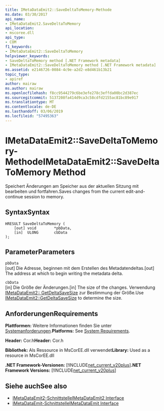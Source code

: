 ```yaml
---
title: IMetaDataEmit2::SaveDeltaToMemory-Methode
ms.date: 03/30/2017
api_name:
- IMetaDataEmit2.SaveDeltaToMemory
api_location:
- mscoree.dll
api_type:
- COM
f1_keywords:
- IMetaDataEmit2::SaveDeltaToMemory
helpviewer_keywords:
- SaveDeltaToMemory method [.NET Framework metadata]
- IMetaDataEmit2::SaveDeltaToMemory method [.NET Framework metadata]
ms.assetid: e2146726-0084-4c9e-a2d2-e8d461b13b21
topic_type:
- apiref
author: mairaw
ms.author: mairaw
ms.openlocfilehash: f8cc9544279c6be3efe278c3effda00bc2d387ec
ms.sourcegitcommit: 5137208fa414d9ca3c58cdfd2155ac81bc89e917
ms.translationtype: MT
ms.contentlocale: de-DE
ms.lasthandoff: 03/06/2019
ms.locfileid: "57495363"
---
```

# <a name="imetadataemit2savedeltatomemory-method"></a><span data-ttu-id="da2ff-102">IMetaDataEmit2::SaveDeltaToMemory-Methode</span><span class="sxs-lookup"><span data-stu-id="da2ff-102">IMetaDataEmit2::SaveDeltaToMemory Method</span></span>
<span data-ttu-id="da2ff-103">Speichert Änderungen am Speicher aus der aktuellen Sitzung mit bearbeiten und fortfahren.</span><span class="sxs-lookup"><span data-stu-id="da2ff-103">Saves changes from the current edit-and-continue session to memory.</span></span>  
  
## <a name="syntax"></a><span data-ttu-id="da2ff-104">Syntax</span><span class="sxs-lookup"><span data-stu-id="da2ff-104">Syntax</span></span>  
  
```  
HRESULT SaveDeltaToMemory (  
    [out] void        *pbData,   
    [in]  ULONG       cbData  
);  
```  
  
## <a name="parameters"></a><span data-ttu-id="da2ff-105">Parameter</span><span class="sxs-lookup"><span data-stu-id="da2ff-105">Parameters</span></span>  
 `pbData`  
 <span data-ttu-id="da2ff-106">[out] Die Adresse, beginnen mit dem Erstellen des Metadatendeltas.</span><span class="sxs-lookup"><span data-stu-id="da2ff-106">[out] The address at which to begin writing the metadata delta.</span></span>  
  
 `cbData`  
 <span data-ttu-id="da2ff-107">[in] Die Größe der Änderungen.</span><span class="sxs-lookup"><span data-stu-id="da2ff-107">[in] The size of the changes.</span></span> <span data-ttu-id="da2ff-108">Verwendung [IMetaDataEmit2:: GetDeltaSaveSize](../../../../docs/framework/unmanaged-api/metadata/imetadataemit2-getdeltasavesize-method.md) zur Bestimmung der Größe.</span><span class="sxs-lookup"><span data-stu-id="da2ff-108">Use [IMetaDataEmit2::GetDeltaSaveSize](../../../../docs/framework/unmanaged-api/metadata/imetadataemit2-getdeltasavesize-method.md) to determine the size.</span></span>  
  
## <a name="requirements"></a><span data-ttu-id="da2ff-109">Anforderungen</span><span class="sxs-lookup"><span data-stu-id="da2ff-109">Requirements</span></span>  
 <span data-ttu-id="da2ff-110">**Plattformen:** Weitere Informationen finden Sie unter [Systemanforderungen](../../../../docs/framework/get-started/system-requirements.md).</span><span class="sxs-lookup"><span data-stu-id="da2ff-110">**Platforms:** See [System Requirements](../../../../docs/framework/get-started/system-requirements.md).</span></span>  
  
 <span data-ttu-id="da2ff-111">**Header:** Cor.h</span><span class="sxs-lookup"><span data-stu-id="da2ff-111">**Header:** Cor.h</span></span>  
  
 <span data-ttu-id="da2ff-112">**Bibliothek:** Als Ressource in MsCorEE.dll verwendet</span><span class="sxs-lookup"><span data-stu-id="da2ff-112">**Library:** Used as a resource in MsCorEE.dll</span></span>  
  
 <span data-ttu-id="da2ff-113">**.NET Framework-Versionen:** [!INCLUDE[net_current_v20plus](../../../../includes/net-current-v20plus-md.md)]</span><span class="sxs-lookup"><span data-stu-id="da2ff-113">**.NET Framework Versions:** [!INCLUDE[net_current_v20plus](../../../../includes/net-current-v20plus-md.md)]</span></span>  
  
## <a name="see-also"></a><span data-ttu-id="da2ff-114">Siehe auch</span><span class="sxs-lookup"><span data-stu-id="da2ff-114">See also</span></span>
- [<span data-ttu-id="da2ff-115">IMetaDataEmit2-Schnittstelle</span><span class="sxs-lookup"><span data-stu-id="da2ff-115">IMetaDataEmit2 Interface</span></span>](../../../../docs/framework/unmanaged-api/metadata/imetadataemit2-interface.md)
- [<span data-ttu-id="da2ff-116">IMetaDataEmit-Schnittstelle</span><span class="sxs-lookup"><span data-stu-id="da2ff-116">IMetaDataEmit Interface</span></span>](../../../../docs/framework/unmanaged-api/metadata/imetadataemit-interface.md)
